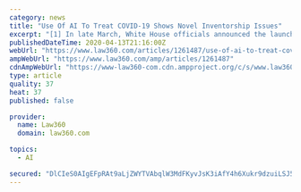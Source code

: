 ```yaml
---
category: news
title: "Use Of AI To Treat COVID-19 Shows Novel Inventorship Issues"
excerpt: "[1] In late March, White House officials announced the launch of the COVID-19 High Performance Computing Consortium to bring together industry leaders in AI with national laboratories and academics to “significantly advance the pace of scientific discovery in the fight to stop the virus.”[2] Google Inc., a member of the consortium ..."
publishedDateTime: 2020-04-13T21:16:00Z
webUrl: "https://www.law360.com/articles/1261487/use-of-ai-to-treat-covid-19-shows-novel-inventorship-issues"
ampWebUrl: "https://www.law360.com/amp/articles/1261487"
cdnAmpWebUrl: "https://www-law360-com.cdn.ampproject.org/c/s/www.law360.com/amp/articles/1261487"
type: article
quality: 37
heat: 37
published: false

provider:
  name: Law360
  domain: law360.com

topics:
  - AI

secured: "DlCIeS0AIgEFpRAt9aLjZWYTVAbqlW3MdFKyvJsK3iAfY4h6Xukr9dzuiLSJ5G4LGrEDvj18UMg3hSDOyS6UouLlFlLhCZe3C5LYLJSRUWOewTfXTLhREuDblGjbEmmqcX2l6JPsE+51lNQnKMg080ywwhlEL8SFMoYOmJ3KBbRGRGSGPqxRWqAjM+I3z2IZ8ugoZei9ocy3XoPdSlJmCTpv1h73fXlh2K8luGrwwK86X7RPqvjkYIl7LAGv9l6lGUkMM6UBIWtHNmtCOvqhMOBS5IWJsCam2lRBYQjAosna6odG0v4HPBGsUdSmt2+z;Uj+rE2KDKoh1Q4NsR49Obg=="
---
```


